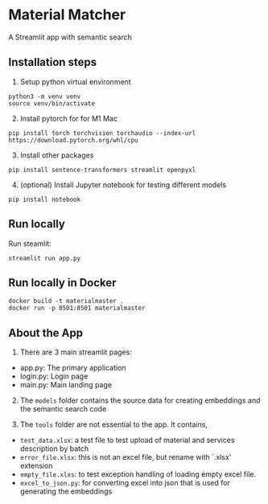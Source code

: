 # Material Matcher
A Streamlit app with semantic search

## Installation steps

1. Setup python virtual environment
```
python3 -m venv venv
source venv/bin/activate
```

2. Install pytorch for for M1 Mac
```
pip install torch torchvision torchaudio --index-url https://download.pytorch.org/whl/cpu
```

3. Install other packages
```
pip install sentence-transformers streamlit openpyxl
```

4. (optional) Install Jupyter notebook for testing different models
```
pip install notebook
```

## Run locally

Run steamlit:
```
streamlit run app.py
```

## Run locally in Docker
```
docker build -t materialmaster .
docker run -p 8501:8501 materialmaster
```

## About the App
1. There are 3 main streamlit pages:
- app.py: The primary application
- login.py: Login page
- main.py: Main landing page

2. The `models` folder contains the source data for creating embeddings and the semantic search code

3. The `tools` folder are not essential to the app. It contains,
- `test_data.xlsx`: a test file to test upload of material and services description by batch
- `error_file.xlsx`: this is not an excel file, but rename with `.xlsx' extension
- `empty_file.xlxs`: to test exception handling of loading empty excel file.
- `excel_to_json.py`: for converting excel into json that is used for generating the embeddings